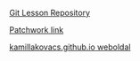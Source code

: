 [Git Lesson Repository](https://github.com/kamillakovacs/git-lesson-repository) 

[Patchwork link](https://github.com/kamillakovacs/patchwork)

[kamillakovacs.github.io weboldal](https://github.com/kamillakovacs/kamillakovacs.github.io)
